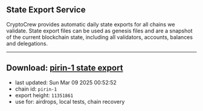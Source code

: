 ## State Export Service
CryptoCrew provides automatic daily state exports for all chains we validate. State export files can be used as genesis files and are a snapshot of the current blockchain state, including all validators, accounts, balances and delegations.

---
**Download: [pirin-1 state export](https://dl-eu2.ccvalidators.com/SERVICE/nolus/pirin-1_export_11351861.json)**
---

- last updated: Sun Mar 09 2025 00:52:52
- chain id: `pirin-1`
- export height: `11351861`
- use for: airdrops, local tests, chain recovery
